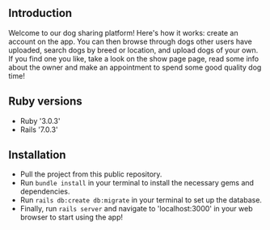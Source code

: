 ## Introduction
Welcome to our dog sharing platform! Here's how it works: create an account on the app. You can then browse through dogs other users have uploaded, search dogs by breed or location, and upload dogs of your own. If you find one you like, take a look on the show page page, read some info about the owner and make an appointment to spend some good quality dog time!

## Ruby versions
- Ruby '3.0.3'
- Rails '7.0.3'

## Installation
- Pull the project from this public repository.
- Run `bundle install` in your terminal to install the necessary gems and dependencies.
- Run `rails db:create db:migrate` in your terminal to set up the database.
- Finally, run `rails server` and navigate to 'localhost:3000' in your web browser to start using the app!
